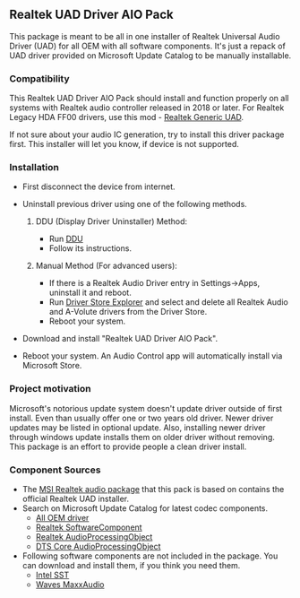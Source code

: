 ## Realtek UAD Driver AIO Pack
This package is meant to be all in one installer of Realtek Universal Audio Driver (UAD) for all OEM with all software components. It's just a repack of UAD driver provided on Microsoft Update Catalog to be manually installable.


### Compatibility
This Realtek UAD Driver AIO Pack should install and function properly on all systems with Realtek audio controller released in 2018 or later. For Realtek Legacy HDA FF00 drivers, use this mod - [Realtek Generic UAD](https://github.com/pal1000/Realtek-UAD-generic).

If not sure about your audio IC generation, try to install this driver package first. This installer will let you know, if device is not supported.


### Installation
- First disconnect the device from internet.

- Uninstall previous driver using one of the following methods.

  1. DDU (Display Driver Uninstaller) Method:
     - Run [DDU](https://www.guru3d.com/files-details/display-driver-uninstaller-download.html)
     - Follow its instructions.

  2. Manual Method (For advanced users):
     - If there is a Realtek Audio Driver entry in Settings->Apps, uninstall it and reboot.
     - Run [Driver Store Explorer](https://github.com/lostindark/DriverStoreExplorer/releases) and select and delete all Realtek Audio and A-Volute drivers from the Driver Store.
     - Reboot your system.

- Download and install "Realtek UAD Driver AIO Pack".
- Reboot your system. An Audio Control app will automatically install via Microsoft Store.


### Project motivation
Microsoft's notorious update system doesn't update driver outside of first install. Even than usually offer one or two years old driver. Newer driver updates may be listed in optional update. Also, installing newer driver through windows update installs them on older driver without removing. This package is an effort to provide people a clean driver install.


### Component Sources

- The [MSI Realtek audio package](https://download.msi.com/dvr_exe/mb/realtek_audio_R.zip) that this pack is based on contains the official Realtek UAD installer.
- Search on Microsoft Update Catalog for latest codec components.
  - [All OEM driver](https://www.catalog.update.microsoft.com/Search.aspx?q=Realtek%20Media%202023)
  - [Realtek SoftwareComponent](https://www.catalog.update.microsoft.com/Search.aspx?q=Realtek%20SoftwareComponent%202023)
  - [Realtek AudioProcessingObject](https://www.catalog.update.microsoft.com/Search.aspx?q=Realtek%20AudioProcessingObject)
  - [DTS Core AudioProcessingObject](https://www.catalog.update.microsoft.com/Search.aspx?q=DTS%20AudioProcessingObject)
- Following software components are not included in the package. You can download and install them, if you think you need them.
  - [Intel SST](https://www.catalog.update.microsoft.com/Search.aspx?q=intel%20media%202023)
  - [Waves MaxxAudio](https://www.catalog.update.microsoft.com/Search.aspx?q=Waves%202023)


